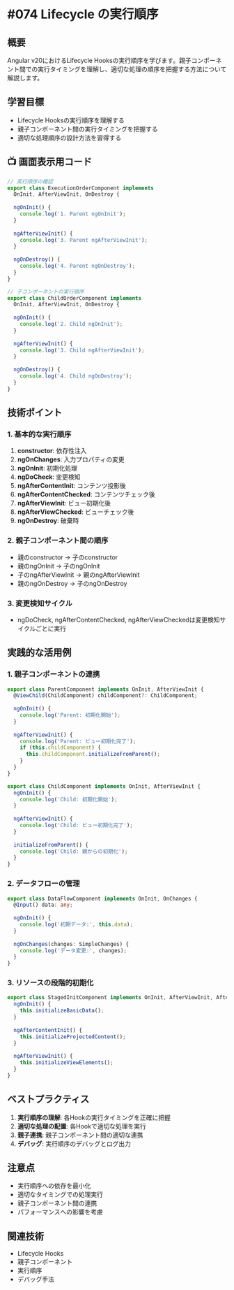# #074 Lifecycle の実行順序

## 概要
Angular v20におけるLifecycle Hooksの実行順序を学びます。親子コンポーネント間での実行タイミングを理解し、適切な処理の順序を把握する方法について解説します。

## 学習目標
- Lifecycle Hooksの実行順序を理解する
- 親子コンポーネント間の実行タイミングを把握する
- 適切な処理順序の設計方法を習得する

## 📺 画面表示用コード

```typescript
// 実行順序の確認
export class ExecutionOrderComponent implements 
  OnInit, AfterViewInit, OnDestroy {
  
  ngOnInit() {
    console.log('1. Parent ngOnInit');
  }
  
  ngAfterViewInit() {
    console.log('3. Parent ngAfterViewInit');
  }
  
  ngOnDestroy() {
    console.log('4. Parent ngOnDestroy');
  }
}
```

```typescript
// 子コンポーネントの実行順序
export class ChildOrderComponent implements 
  OnInit, AfterViewInit, OnDestroy {
  
  ngOnInit() {
    console.log('2. Child ngOnInit');
  }
  
  ngAfterViewInit() {
    console.log('3. Child ngAfterViewInit');
  }
  
  ngOnDestroy() {
    console.log('4. Child ngOnDestroy');
  }
}
```

## 技術ポイント

### 1. 基本的な実行順序
1. **constructor**: 依存性注入
2. **ngOnChanges**: 入力プロパティの変更
3. **ngOnInit**: 初期化処理
4. **ngDoCheck**: 変更検知
5. **ngAfterContentInit**: コンテンツ投影後
6. **ngAfterContentChecked**: コンテンツチェック後
7. **ngAfterViewInit**: ビュー初期化後
8. **ngAfterViewChecked**: ビューチェック後
9. **ngOnDestroy**: 破棄時

### 2. 親子コンポーネント間の順序
- 親のconstructor → 子のconstructor
- 親のngOnInit → 子のngOnInit
- 子のngAfterViewInit → 親のngAfterViewInit
- 親のngOnDestroy → 子のngOnDestroy

### 3. 変更検知サイクル
- ngDoCheck, ngAfterContentChecked, ngAfterViewCheckedは変更検知サイクルごとに実行

## 実践的な活用例

### 1. 親子コンポーネントの連携
```typescript
export class ParentComponent implements OnInit, AfterViewInit {
  @ViewChild(ChildComponent) childComponent?: ChildComponent;
  
  ngOnInit() {
    console.log('Parent: 初期化開始');
  }
  
  ngAfterViewInit() {
    console.log('Parent: ビュー初期化完了');
    if (this.childComponent) {
      this.childComponent.initializeFromParent();
    }
  }
}

export class ChildComponent implements OnInit, AfterViewInit {
  ngOnInit() {
    console.log('Child: 初期化開始');
  }
  
  ngAfterViewInit() {
    console.log('Child: ビュー初期化完了');
  }
  
  initializeFromParent() {
    console.log('Child: 親からの初期化');
  }
}
```

### 2. データフローの管理
```typescript
export class DataFlowComponent implements OnInit, OnChanges {
  @Input() data: any;
  
  ngOnInit() {
    console.log('初期データ:', this.data);
  }
  
  ngOnChanges(changes: SimpleChanges) {
    console.log('データ変更:', changes);
  }
}
```

### 3. リソースの段階的初期化
```typescript
export class StagedInitComponent implements OnInit, AfterViewInit, AfterContentInit {
  ngOnInit() {
    this.initializeBasicData();
  }
  
  ngAfterContentInit() {
    this.initializeProjectedContent();
  }
  
  ngAfterViewInit() {
    this.initializeViewElements();
  }
}
```

## ベストプラクティス

1. **実行順序の理解**: 各Hookの実行タイミングを正確に把握
2. **適切な処理の配置**: 各Hookで適切な処理を実行
3. **親子連携**: 親子コンポーネント間の適切な連携
4. **デバッグ**: 実行順序のデバッグとログ出力

## 注意点

- 実行順序への依存を最小化
- 適切なタイミングでの処理実行
- 親子コンポーネント間の連携
- パフォーマンスへの影響を考慮

## 関連技術
- Lifecycle Hooks
- 親子コンポーネント
- 実行順序
- デバッグ手法
